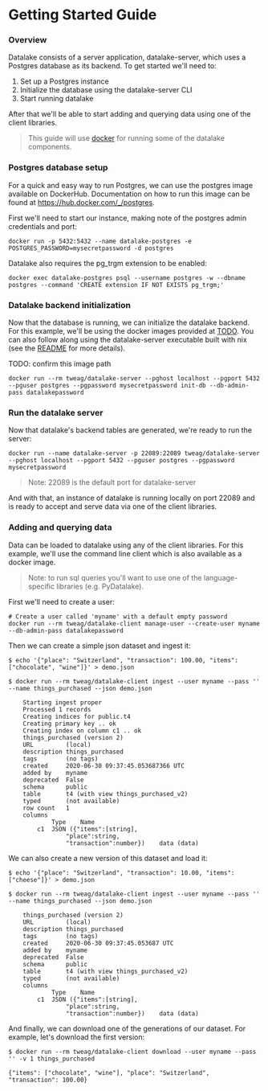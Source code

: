 # Getting Started Guide

### Overview

Datalake consists of a server application, datalake-server, which uses a Postgres database as its backend.  To get started
we'll need to:
1. Set up a Postgres instance
2. Initialize the database using the datalake-server CLI
3. Start running datalake

After that we'll be able to start adding and querying data using one of the client libraries.

> This guide will use [docker](https://docs.docker.com/get-docker/) for running some of the datalake components.


### Postgres database setup
For a quick and easy way to run Postgres, we can use the postgres image available on DockerHub.  Documentation on how to run this image can be found at https://hub.docker.com/_/postgres.

First we'll need to start our instance, making note of the postgres admin credentials and port:

```
docker run -p 5432:5432 --name datalake-postgres -e POSTGRES_PASSWORD=mysecretpassword -d postgres
```

Datalake also requires the pg_trgm extension to be enabled:
```
docker exec datalake-postgres psql --username postgres -w --dbname postgres --command 'CREATE extension IF NOT EXISTS pg_trgm;'
```

### Datalake backend initialization
Now that the database is running, we can initialize the datalake backend. For this example, we'll be using the docker images provided at [TODO](). You can
also follow along using the datalake-server executable built with nix (see the [README]((../README.md)) for more details).

TODO: confirm this image path
```
docker run --rm tweag/datalake-server --pghost localhost --pgport 5432 --pguser postgres --pgpassword mysecretpassword init-db --db-admin-pass datalakepassword
```

### Run the datalake server

Now that datalake's backend tables are generated, we're ready to run the server:
```
docker run --name datalake-server -p 22089:22089 tweag/datalake-server --pghost localhost --pgport 5432 --pguser postgres --pgpassword mysecretpassword
```
> Note: 22089 is the default port for datalake-server

And with that, an instance of datalake is running locally on port 22089 and is ready to accept and serve data via one of the client libraries.

### Adding and querying data

Data can be loaded to datalake using any of the client libraries. For this example, we'll use the command line client which is also available as a docker image. 

> Note: to run sql queries you'll want to use one of the language-specific libraries (e.g. PyDatalake).

First we'll need to create a user:

```
# Create a user called 'myname' with a default empty password
docker run --rm tweag/datalake-client manage-user --create-user myname --db-admin-pass datalakepassword
```

Then we can create a simple json dataset and ingest it:

```console
$ echo '{"place": "Switzerland", "transaction": 100.00, "items": ["chocolate", "wine"]}' > demo.json

$ docker run --rm tweag/datalake-client ingest --user myname --pass '' --name things_purchased --json demo.json

    Starting ingest proper
    Processed 1 records
    Creating indices for public.t4
    Creating primary key .. ok
    Creating index on column c1 .. ok
    things_purchased (version 2)
    URL         (local)
    description things_purchased
    tags        (no tags)
    created     2020-06-30 09:37:45.053687366 UTC
    added by    myname
    deprecated  False
    schema      public
    table       t4 (with view things_purchased_v2)
    typed       (not available)
    row count   1
    columns
            Type    Name
        c1  JSON ({"items":[string],
                "place":string,
                "transaction":number})    data (data)
```

We can also create a new version of this dataset and load it:

```console
$ echo '{"place": "Switzerland", "transaction": 10.00, "items": ["cheese"]}' > demo.json

$ docker run --rm tweag/datalake-client ingest --user myname --pass '' --name things_purchased --json demo.json

    things_purchased (version 2)
    URL         (local)
    description things_purchased
    tags        (no tags)
    created     2020-06-30 09:37:45.053687 UTC
    added by    myname
    deprecated  False
    schema      public
    table       t4 (with view things_purchased_v2)
    typed       (not available)
    columns
            Type    Name
        c1  JSON ({"items":[string],
                "place":string,
                "transaction":number})    data (data)
```

And finally, we can download one of the generations of our dataset. For example, let's download the first version:

```console
$ docker run --rm tweag/datalake-client download --user myname --pass '' -v 1 things_purchased

{"items": ["chocolate", "wine"], "place": "Switzerland", "transaction": 100.00}
```
